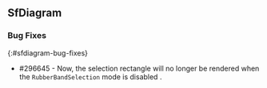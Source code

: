 ## SfDiagram

### Bug Fixes
{:#sfdiagram-bug-fixes}

* \#296645 - Now, the selection rectangle will no longer be rendered when the `RubberBandSelection` mode is disabled .
